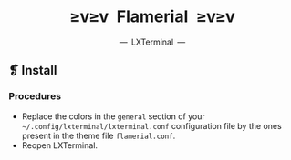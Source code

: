 <h1 align="center">≥v≥v&ensp;Flamerial&ensp;≥v≥v</h1>
<p align="center">—&ensp;LXTerminal&ensp;—</p>

## ❡ Install
### Procedures
- Replace the colors in the `general` section of your `~/.config/lxterminal/lxterminal.conf` configuration file by the ones present in the theme file `flamerial.conf`.
- Reopen LXTerminal.

